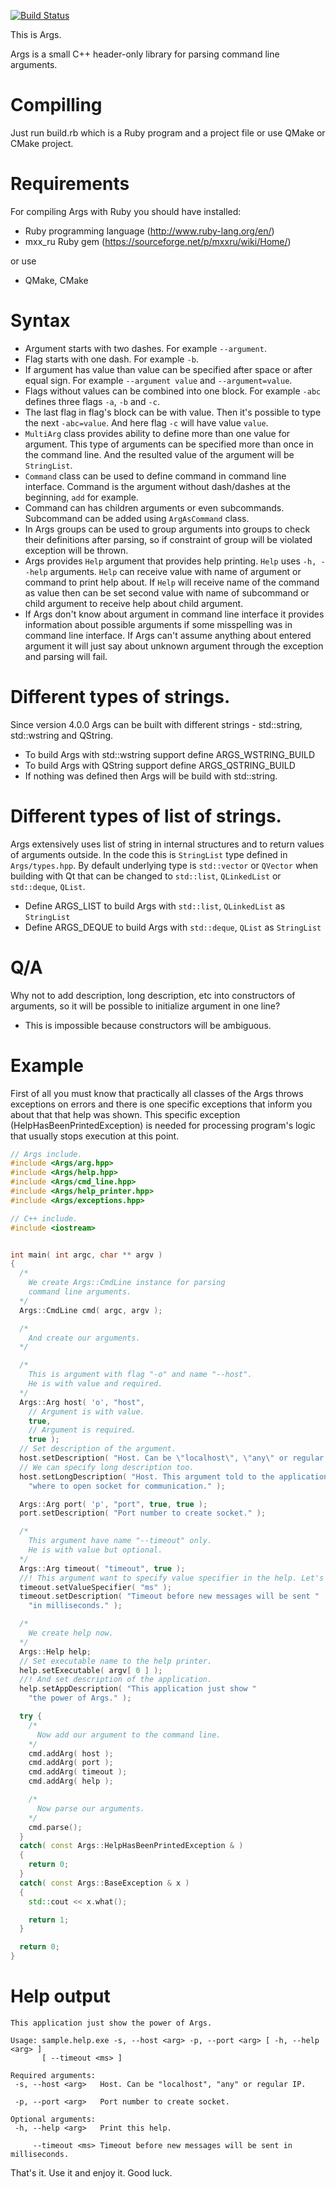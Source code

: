 [![Build Status](https://travis-ci.org/igormironchik/args-parser.svg?branch=master)](https://travis-ci.org/igormironchik/args-parser)

This is Args.

Args is a small C++ header-only library for parsing command line arguments.

# Compilling

Just run build.rb which is a Ruby program and a project file or use QMake
or CMake project.

# Requirements

For compiling Args with Ruby you should have installed:

 * Ruby programming language (http://www.ruby-lang.org/en/)
 * mxx_ru Ruby gem (https://sourceforge.net/p/mxxru/wiki/Home/)

or use

 * QMake, CMake

# Syntax

 * Argument starts with two dashes. For example ```--argument```.
 * Flag starts with one dash. For example ```-b```.
 * If argument has value than value can be specified after space or after equal sign.
For example ```--argument value``` and ```--argument=value```.
 * Flags without values can be combined into one block. For example
```-abc``` defines three flags ```-a```, ```-b``` and ```-c```.
 * The last flag in flag's block can be with value. Then it's possible to type the next
```-abc=value```. And here flag ```-c``` will have value ```value```.
 * ```MultiArg``` class provides ability to define more than one value for argument. This type
of arguments can be specified more than once in the command line. And the resulted value
of the argument will be ```StringList```.
 * ```Command``` class can be used to define command in command line interface.
Command is the argument without dash/dashes at the beginning, ```add``` for example.
 * Command can has children arguments or even subcommands. Subcommand can be
added using ```ArgAsCommand``` class.
 * In Args groups can be used to group arguments into groups to check their
definitions after parsing, so if constraint of group will be violated
exception will be thrown.
 * Args provides ```Help``` argument that provides help printing. ```Help```
uses ```-h, --help``` arguments. ```Help``` can receive value with name
of argument or command to print help about. If ```Help``` will receive name
of the command as value then can be set second value with name of subcommand
or child argument to receive help about child argument.
 * If Args don't know about argument in command line interface it provides
information about possible arguments if some misspelling was in command
line interface. If Args can't assume anything about entered argument it
will just say about unknown argument through the exception and parsing will
fail.

# Different types of strings.

Since version 4.0.0 Args can be built with different strings - std::string,
std::wstring and QString.

 * To build Args with std::wstring support define ARGS_WSTRING_BUILD
 * To build Args with QString support define ARGS_QSTRING_BUILD
 * If nothing was defined then Args will be build with std::string.

# Different types of list of strings.

Args extensively uses list of string in internal structures and to return
values of arguments outside. In the code this is ```StringList```
type defined in ```Args/types.hpp```. By default underlying type is
```std::vector``` or ```QVector``` when building with Qt that can be changed
to ```std::list```, ```QLinkedList``` or ```std::deque```, ```QList```.

 * Define ARGS_LIST to build Args with ```std::list```, ```QLinkedList```
as ```StringList```
 * Define ARGS_DEQUE to build Args with ```std::deque```, ```QList```
as ```StringList```

# Q/A

Why not to add description, long description, etc into constructors of
arguments, so it will be possible to initialize argument in one line?

 * This is impossible because constructors will be ambiguous.
          
# Example

First of all you must know that practically all classes of the Args throws exceptions on errors
and there is one specific exceptions that inform you about that that help was shown. This specific
exception (HelpHasBeenPrintedException) is needed for processing program's logic that usually stops
execution at this point.

```cpp
// Args include.
#include <Args/arg.hpp>
#include <Args/help.hpp>
#include <Args/cmd_line.hpp>
#include <Args/help_printer.hpp>
#include <Args/exceptions.hpp>

// C++ include.
#include <iostream>


int main( int argc, char ** argv )
{
  /*
    We create Args::CmdLine instance for parsing
    command line arguments.
  */
  Args::CmdLine cmd( argc, argv );

  /*
    And create our arguments.
  */

  /*
    This is argument with flag "-o" and name "--host".
    He is with value and required.
  */
  Args::Arg host( 'o', "host",
    // Argument is with value.
    true,
    // Argument is required.
    true );
  // Set description of the argument.
  host.setDescription( "Host. Can be \"localhost\", \"any\" or regular IP." );
  // We can specify long description too.
  host.setLongDescription( "Host. This argument told to the application "
    "where to open socket for communication." );

  Args::Arg port( 'p', "port", true, true );
  port.setDescription( "Port number to create socket." );

  /*
    This argument have name "--timeout" only.
    He is with value but optional.
  */
  Args::Arg timeout( "timeout", true );
  //! This argument want to specify value specifier in the help. Let's do it.
  timeout.setValueSpecifier( "ms" );
  timeout.setDescription( "Timeout before new messages will be sent "
    "in milliseconds." );

  /*
    We create help now.
  */
  Args::Help help;
  // Set executable name to the help printer.
  help.setExecutable( argv[ 0 ] );
  //! And set description of the application.
  help.setAppDescription( "This application just show "
    "the power of Args." );

  try {
    /*
      Now add our argument to the command line.
    */
    cmd.addArg( host );
    cmd.addArg( port );
    cmd.addArg( timeout );
    cmd.addArg( help );

    /*
      Now parse our arguments.
    */
    cmd.parse();
  }
  catch( const Args::HelpHasBeenPrintedException & )
  {
    return 0;
  }
  catch( const Args::BaseException & x )
  {
    std::cout << x.what();

    return 1;
  }

  return 0;
}
```

# Help output

```
This application just show the power of Args.

Usage: sample.help.exe -s, --host <arg> -p, --port <arg> [ -h, --help <arg> ]
       [ --timeout <ms> ]

Required arguments:
 -s, --host <arg>   Host. Can be "localhost", "any" or regular IP.

 -p, --port <arg>   Port number to create socket.

Optional arguments:
 -h, --help <arg>   Print this help.

     --timeout <ms> Timeout before new messages will be sent in milliseconds.
```

That's it. Use it and enjoy it. Good luck.
